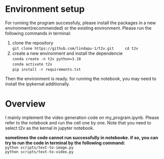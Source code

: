# Environment setup

For running the program successfuly, please install the packages in a new environment(recommended) or the existing environment. Please run the following commands in terminal:
1. clone the repository  
        ```git clone https://github.com/lindapu-1/t2v.git    
        cd t2v```
2. create a new environment and install the dependencie  
        `conda create -n t2v python=3.10`  
        `conda activate t2v`  
        `pip install -r requirements.txt`  


Then the environment is ready. for running the notebook, you may need to install the ipykernal additionally. 

# Overview

I mainly implement the video generation code on my_program.ipynb. Please refer to the notebook and run the cell one by one. Note that you need to select t2v as the kernal in jupyter notebook.

**sometimes the code cannot run successfully in notebooke. if so, you can try to run the code in terminal by the following command:**  
        `python scripts/text-to-image.py`  
        `python scripts/text-to-video.py`





